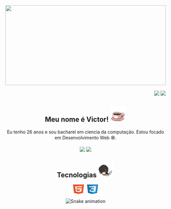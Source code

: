 <div align="right"> 
  <img class="img1" src="https://github.com/Victorhap/Victorhap/blob/main/images/bg5.gif" height="250" width="100%" />

  <a href = "mailto:victorbq18@gmail.com"><img class="img2" src="https://img.shields.io/badge/-Gmail-%23333?style=for-the-badge&logo=gmail&logoColor=white" target="_blank"></a>
  <a href="https://www.linkedin.com/in/victor-hebert-149549189/" target="_blank"><img class="img2" src="https://img.shields.io/badge/-LinkedIn-%230077B5?style=for-the-badge&logo=linkedin&logoColor=white" target="_blank"></a> 
</div>

<h2 align="center">Meu nome é Victor! <img src="https://github.com/Victorhap/Victorhap/blob/main/images/coffe.gif" width="50"></h2>


<p align="center">
  Eu tenho 26 anos e sou bacharel em ciencia da computação. Estou focado em Desenvolvimento Web 🕸️.
</p>

<p align="center">
  <img height="160em" src="https://github-readme-stats.vercel.app/api?username=Victorhap&show_icons=true&theme=tokyonight&include_all_commits=true&count_private=true"/>
  <img height="160em" src="https://github-readme-stats.vercel.app/api/top-langs/?username=Victorhap&layout=compact&langs_count=7&theme=tokyonight"/>
</p>


<h2 align="center">Tecnologias <img src="https://github.com/Victorhap/Victorhap/blob/main/images/laptop.gif" width="50"> </h2> 

<div style="display: inline_block" align="center">
  <img align="center" alt="HTML" height="30" width="40" src="https://raw.githubusercontent.com/devicons/devicon/master/icons/html5/html5-original.svg">
  <img align="center" alt="CSS" height="30" width="40" src="https://raw.githubusercontent.com/devicons/devicon/master/icons/css3/css3-original.svg">
</div>

<div align="center">
  
   ![Snake animation](https://github.com/Victorhap/Victorhap/blob/output/github-contribution-grid-snake.svg)
  
</div>

